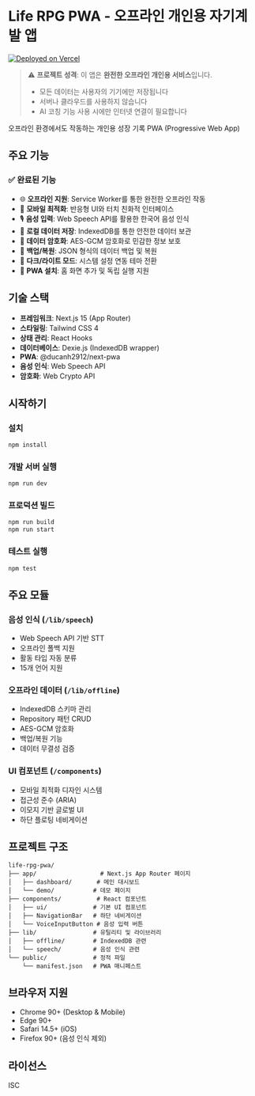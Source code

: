 # Life RPG PWA - 오프라인 개인용 자기계발 앱

[![Deployed on Vercel](https://vercel.com/button)](https://life-rpg-pwa-250731.vercel.app)

> ⚠️ **프로젝트 성격**: 이 앱은 **완전한 오프라인 개인용 서비스**입니다. 
> - 모든 데이터는 사용자의 기기에만 저장됩니다
> - 서버나 클라우드를 사용하지 않습니다
> - AI 코칭 기능 사용 시에만 인터넷 연결이 필요합니다

오프라인 환경에서도 작동하는 개인용 성장 기록 PWA (Progressive Web App)

## 주요 기능

### ✅ 완료된 기능

- 🌐 **오프라인 지원**: Service Worker를 통한 완전한 오프라인 작동
- 📱 **모바일 최적화**: 반응형 UI와 터치 친화적 인터페이스
- 🎙️ **음성 입력**: Web Speech API를 활용한 한국어 음성 인식
- 💾 **로컬 데이터 저장**: IndexedDB를 통한 안전한 데이터 보관
- 🔐 **데이터 암호화**: AES-GCM 암호화로 민감한 정보 보호
- 💼 **백업/복원**: JSON 형식의 데이터 백업 및 복원
- 🎨 **다크/라이트 모드**: 시스템 설정 연동 테마 전환
- 🚀 **PWA 설치**: 홈 화면 추가 및 독립 실행 지원

## 기술 스택

- **프레임워크**: Next.js 15 (App Router)
- **스타일링**: Tailwind CSS 4
- **상태 관리**: React Hooks
- **데이터베이스**: Dexie.js (IndexedDB wrapper)
- **PWA**: @ducanh2912/next-pwa
- **음성 인식**: Web Speech API
- **암호화**: Web Crypto API

## 시작하기

### 설치

```bash
npm install
```

### 개발 서버 실행

```bash
npm run dev
```

### 프로덕션 빌드

```bash
npm run build
npm run start
```

### 테스트 실행

```bash
npm test
```

## 주요 모듈

### 음성 인식 (`/lib/speech`)
- Web Speech API 기반 STT
- 오프라인 폴백 지원
- 활동 타입 자동 분류
- 15개 언어 지원

### 오프라인 데이터 (`/lib/offline`)
- IndexedDB 스키마 관리
- Repository 패턴 CRUD
- AES-GCM 암호화
- 백업/복원 기능
- 데이터 무결성 검증

### UI 컴포넌트 (`/components`)
- 모바일 최적화 디자인 시스템
- 접근성 준수 (ARIA)
- 이모지 기반 글로벌 UI
- 하단 플로팅 네비게이션

## 프로젝트 구조

```
life-rpg-pwa/
├── app/                  # Next.js App Router 페이지
│   ├── dashboard/       # 메인 대시보드
│   └── demo/           # 데모 페이지
├── components/          # React 컴포넌트
│   ├── ui/             # 기본 UI 컴포넌트
│   ├── NavigationBar   # 하단 네비게이션
│   └── VoiceInputButton # 음성 입력 버튼
├── lib/                # 유틸리티 및 라이브러리
│   ├── offline/        # IndexedDB 관련
│   └── speech/         # 음성 인식 관련
└── public/             # 정적 파일
    └── manifest.json   # PWA 매니페스트
```

## 브라우저 지원

- Chrome 90+ (Desktop & Mobile)
- Edge 90+
- Safari 14.5+ (iOS)
- Firefox 90+ (음성 인식 제외)

## 라이선스

ISC